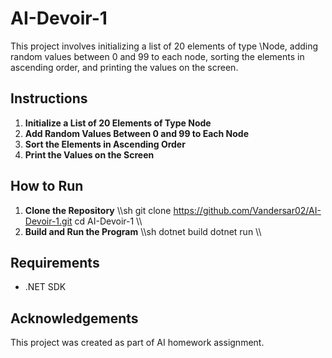 ﻿# AI-Devoir-1
This project involves initializing a list of 20 elements of type \Node\, adding random values between 0 and 99 to each node, sorting the elements in ascending order, and printing the values on the screen.
## Instructions
1. **Initialize a List of 20 Elements of Type Node**
2. **Add Random Values Between 0 and 99 to Each Node**
3. **Sort the Elements in Ascending Order**
4. **Print the Values on the Screen**
## How to Run
1. **Clone the Repository**
    \\\sh
    git clone https://github.com/Vandersar02/AI-Devoir-1.git
    cd AI-Devoir-1
    \\\
2. **Build and Run the Program**
    \\\sh
    dotnet build
    dotnet run
    \\\
## Requirements
- .NET SDK
## Acknowledgements
This project was created as part of AI homework assignment.
